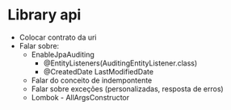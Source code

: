 # Library api

- Colocar contrato da uri
- Falar sobre:
  - EnableJpaAuditing
    - @EntityListeners(AuditingEntityListener.class)
    - @CreatedDate LastModifiedDate
  - Falar do conceito de indempontente
  - Falar sobre exceções (personalizadas, resposta de erros)
  - Lombok - AllArgsConstructor